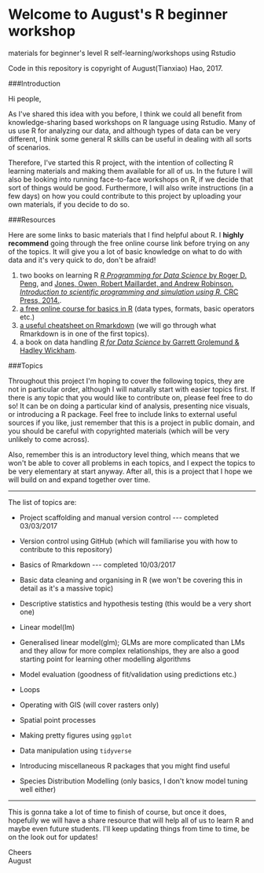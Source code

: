 # Welcome to August's R beginner workshop
materials for beginner's level R self-learning/workshops using Rstudio

Code in this repository is copyright of August(Tianxiao) Hao, 2017.  

###Introduction

Hi people,

As I've shared this idea with you before, I think we could all benefit from knowledge-sharing based workshops on R language using Rstudio. Many of us use R for analyzing our data, and although types of data can be very different, I think some general R skills can be useful in dealing with all sorts of scenarios.  

Therefore, I've started this R project, with the intention of collecting R learning materials and making them available for all of us. In the future I will also be looking into running face-to-face workshops on R, if we decide that sort of things would be good. Furthermore, I will also write instructions (in a few days) on how you could contribute to this project by uploading your own materials, if you decide to do so.  

###Resources

Here are some links to basic materials that I find helpful about R. I **highly recommend** going through the free online course link before trying on any of the topics. It will give you a lot of basic knowledge on what to do with data and it's very quick to do, don't be afraid!  

1. two books on learning R [*R Programming for Data Science* by Roger D. Peng](http://www.cs.upc.edu/~robert/teaching/estadistica/rprogramming.pdf), and [Jones, Owen, Robert Maillardet, and Andrew Robinson. *Introduction to scientific programming and simulation using R.* CRC Press, 2014.](http://www.ms.unimelb.edu.au/~odj/Teaching/MAST30025/spuRs_reformatted_part1.pdf). 
2. [a free online course for basics in R](https://www.datacamp.com/courses/free-introduction-to-r) (data types, formats, basic operators etc.)
3. [a useful cheatsheet on Rmarkdown](https://www.rstudio.com/wp-content/uploads/2015/02/rmarkdown-cheatsheet.pdf) (we will go through what Rmarkdown is in one of the first topics).
4. a book on data handling [*R for Data Science* by Garrett Grolemund & Hadley Wickham](http://r4ds.had.co.nz/index.html).

###Topics

Throughout this project I'm hoping to cover the following topics, they are not in particular order, although I will naturally start with easier topics first. If there is any topic that you would like to contribute on, please feel free to do so! It can be on doing a particular kind of analysis, presenting nice visuals, or introducing a R package. Feel free to include links to external useful sources if you like, just remember that this is a project in public domain, and you should be careful with copyrighted materials (which will be very unlikely to come across).  

Also, remember this is an introductory level thing, which means that we won't be able to cover all problems in each topics, and I expect the topics to be very elementary at start anyway. After all, this is a project that I hope we will build on and expand together over time.  

***

The list of topics are:  

* Project scaffolding and manual version control --- completed 03/03/2017

* Version control using GitHub (which will familiarise you with how to contribute to this repository)

* Basics of Rmarkdown --- completed 10/03/2017

* Basic data cleaning and organising in R (we won't be covering this in detail as it's a massive topic)

* Descriptive statistics and hypothesis testing (this would be a very short one)

* Linear model(lm)

* Generalised linear model(glm); GLMs are more complicated than LMs and they allow for more complex relationships, they are also a good starting point for learning other modelling algorithms

* Model evaluation (goodness of fit/validation using predictions etc.)

* Loops

* Operating with GIS (will cover rasters only)

* Spatial point processes

* Making pretty figures using ```ggplot```

* Data manipulation using ```tidyverse```

* Introducing miscellaneous R packages that you might find useful 

* Species Distribution Modelling (only basics, I don't know model tuning well either)  

***

This is gonna take a lot of time to finish of course, but once it does, hopefully we will have a share resource that will help all of us to learn R and maybe even future students. I'll keep updating things from time to time, be on the look out for updates!  


Cheers  
August